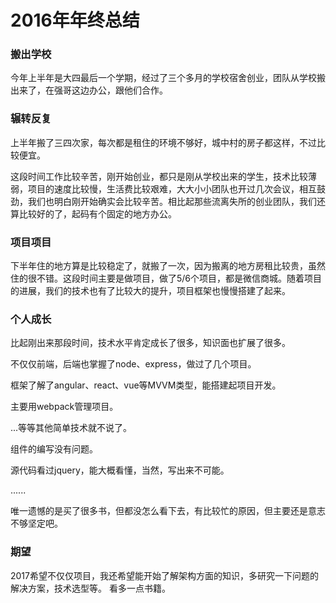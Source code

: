 # 2016年年终总结

### 搬出学校

今年上半年是大四最后一个学期，经过了三个多月的学校宿舍创业，团队从学校搬出来了，在强哥这边办公，跟他们合作。

### 辗转反复

上半年搬了三四次家，每次都是租住的环境不够好，城中村的房子都这样，不过比较便宜。

这段时间工作比较辛苦，刚开始创业，都只是刚从学校出来的学生，技术比较薄弱，项目的速度比较慢，生活费比较艰难，大大小小团队也开过几次会议，相互鼓劲，我们也明白刚开始确实会比较辛苦。相比起那些流离失所的创业团队，我们还算比较好的了，起码有个固定的地方办公。

### 项目项目

下半年住的地方算是比较稳定了，就搬了一次，因为搬离的地方房租比较贵，虽然住的很不错。这段时间主要是做项目，做了5/6个项目，都是微信商城。随着项目的进展，我们的技术也有了比较大的提升，项目框架也慢慢搭建了起来。

### 个人成长

比起刚出来那段时间，技术水平肯定成长了很多，知识面也扩展了很多。

不仅仅前端，后端也掌握了node、express，做过了几个项目。

框架了解了angular、react、vue等MVVM类型，能搭建起项目开发。

主要用webpack管理项目。

...等等其他简单技术就不说了。

组件的编写没有问题。

源代码看过jquery，能大概看懂，当然，写出来不可能。

......

唯一遗憾的是买了很多书，但都没怎么看下去，有比较忙的原因，但主要还是意志不够坚定吧。

### 期望

2017希望不仅仅项目，我还希望能开始了解架构方面的知识，多研究一下问题的解决方案，技术选型等。
看多一点书籍。
